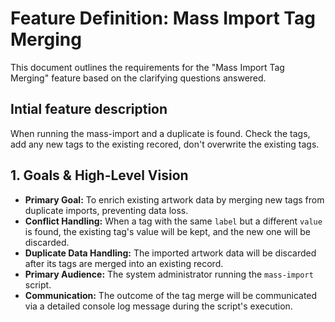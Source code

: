 # Feature Definition: Mass Import Tag Merging

This document outlines the requirements for the "Mass Import Tag Merging" feature based on the clarifying questions answered.

## Intial feature description

When running the mass-import and a duplicate is found. Check the tags, add any new tags to the existing recored, don't overwrite the existing tags.


## 1. Goals & High-Level Vision

* **Primary Goal:** To enrich existing artwork data by merging new tags from duplicate imports, preventing data loss.
* **Conflict Handling:** When a tag with the same `label` but a different `value` is found, the existing tag's value will be kept, and the new one will be discarded.
* **Duplicate Data Handling:** The imported artwork data will be discarded after its tags are merged into an existing record.
* **Primary Audience:** The system administrator running the `mass-import` script.
* **Communication:** The outcome of the tag merge will be communicated via a detailed console log message during the script's execution.
